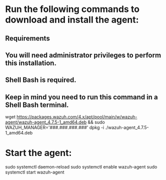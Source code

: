 # Run the following commands to download and install the agent:
## Requirements
## You will need administrator privileges to perform this installation.
## Shell Bash is required.
## Keep in mind you need to run this command in a Shell Bash terminal.

wget https://packages.wazuh.com/4.x/apt/pool/main/w/wazuh-agent/wazuh-agent_4.7.5-1_amd64.deb && sudo WAZUH_MANAGER='###.###.###.###' dpkg -i ./wazuh-agent_4.7.5-1_amd64.deb

# Start the agent:
sudo systemctl daemon-reload
sudo systemctl enable wazuh-agent
sudo systemctl start wazuh-agent
